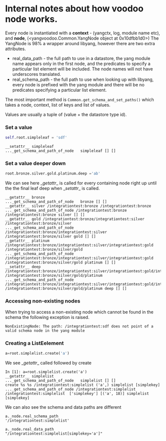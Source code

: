 # Internal notes about how voodoo node works.

Every node is instantiated with a **context** - (yangctx, log, module name etc), and **node**, (<yangvoodoo.Common.YangNode object at 0x10dfbb1d0>) The YangNode is 98% a wrapper around libyang, however there are two extra attributes.

 - real\_data\_path - the full path to use in a datastore, the yang module name appears only in the first node, and the predicates to specify a particular list element will be included. The node names will not have underscores translated.
 - real\_schema\_path - the full path to use when looking up with libyang, every node is prefixed with the yang module and there will be no predicates specifying a particular list element.

The most important method is `Common.get_schema_and_set_paths()` which takes a node, context, list of keys and list of values.

Values are usually a tuple of (value + the datastore type id).


### Set a value

```python
self.root.simpleleaf = 'sdf'
```

```
__setattr__ simpleleaf
..._get_schema_and_path_of_node   simpleleaf [] []
```

### Set a value deeper down

```python
root.bronze.silver.gold.platinum.deep ='ab'
```

We can see here \__getattr__ is called for every containing node right up until the the final leaf deep when \__setattr__ is called.

```
__getattr__ bronze
..._get_schema_and_path_of_node   bronze [] []
__getattr__ silver /integrationtest:bronze /integrationtest:bronze
..._get_schema_and_path_of_node /integrationtest:bronze /integrationtest:bronze silver [] []
__getattr__ gold /integrationtest:bronze/integrationtest:silver /integrationtest:bronze/silver
..._get_schema_and_path_of_node /integrationtest:bronze/integrationtest:silver /integrationtest:bronze/silver gold [] []
__getattr__ platinum /integrationtest:bronze/integrationtest:silver/integrationtest:gold /integrationtest:bronze/silver/gold
..._get_schema_and_path_of_node /integrationtest:bronze/integrationtest:silver/integrationtest:gold /integrationtest:bronze/silver/gold platinum [] []
__setattr__ deep /integrationtest:bronze/integrationtest:silver/integrationtest:gold/integrationtest:platinum /integrationtest:bronze/silver/gold/platinum
..._get_schema_and_path_of_node /integrationtest:bronze/integrationtest:silver/integrationtest:gold/integrationtest:platinum /integrationtest:bronze/silver/gold/platinum deep [] []
```


### Accessing non-existing nodes

When trying to access a non-existing node which cannot be found in the schema the following exception is raised.


```
NonExistingNode: The path: /integrationtest:sdf does not point of a valid schema node in the yang module
```



### Creating a ListEelement

```python
a=root.simplelist.create('a')
```

We see \__getattr__ called followed by create

```
In [1]: a=root.simplelist.create('a')
__getattr__ simplelist
..._get_schema_and_path_of_node   simplelist [] []
create %s %s /integrationtest:simplelist ('a',) simplelist [simplekey]
..._get_schema_and_path_of_node /integrationtest:simplelist /integrationtest:simplelist  ['simplekey'] [('a', 18)] simplelist [simplekey]
```

We can also see the schema and data paths are different

```
a._node.real_schema_path
'/integrationtest:simplelist'

a._node.real_data_path
"/integrationtest:simplelist[simplekey='a']"
```
